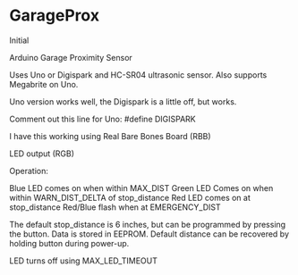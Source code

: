 GarageProx
==========

Initial

Arduino Garage Proximity Sensor

Uses Uno or Digispark and HC-SR04 ultrasonic sensor. Also supports Megabrite on Uno.

Uno version works well, the Digispark is a little off, but works.

Comment out this line for Uno:
  #define DIGISPARK
  
I have this working using Real Bare Bones Board (RBB)

LED output (RGB)

Operation:

Blue LED comes on when within MAX_DIST
Green LED Comes on when within WARN_DIST_DELTA of stop_distance
Red LED comes on at stop_distance
Red/Blue flash when at EMERGENCY_DIST

The default stop_distance is 6 inches, but can be programmed by pressing the button.  Data is stored in EEPROM.
Default distance can be recovered by holding button during power-up.


LED turns off using MAX_LED_TIMEOUT

